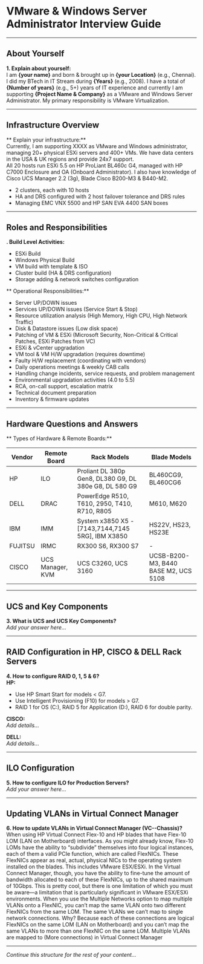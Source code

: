 # VMware & Windows Server Administrator Interview Guide

---

## About Yourself

**1. Explain about yourself:**  
I am **{your name}** and born & brought up in **{your Location}** (e.g., Chennai). I did my BTech in IT Stream during **{Years}** (e.g., 2008). I have a total of **{Number of years}** (e.g., 5+) years of IT experience and currently I am supporting **{Project Name & Company}** as a VMware and Windows Server Administrator. My primary responsibility is VMware Virtualization.

---

## Infrastructure Overview

** Explain your infrastructure:**  
Currently, I am supporting XXXX as VMware and Windows administrator, managing 20+ physical ESXi servers and 400+ VMs. We have data centers in the USA & UK regions and provide 24x7 support.  
All 20 hosts run ESXi 5.5 on HP ProLiant BL460c G4, managed with HP C7000 Enclosure and OA (Onboard Administrator). I also have knowledge of Cisco UCS Manager 2.2 (3g), Blade Cisco B200-M3 & B440-M2.

- 2 clusters, each with 10 hosts
- HA and DRS configured with 2 host failover tolerance and DRS rules
- Managing EMC VNX 5500 and HP SAN EVA 4400 SAN boxes

---

## Roles and Responsibilities

**. Build Level Activities:**  
- ESXi Build  
- Windows Physical Build  
- VM build with template & ISO  
- Cluster build (HA & DRS configuration)  
- Storage adding & network switches configuration  

** Operational Responsibilities:**  
- Server UP/DOWN issues  
- Services UP/DOWN issues (Service Start & Stop)  
- Resource utilization analysis (High Memory, High CPU, High Network Traffic)  
- Disk & Datastore issues (Low disk space)  
- Patching of VM & ESXi (Microsoft Security, Non-Critical & Critical Patches, ESXi Patches from VC)  
- ESXi & vCenter upgradation  
- VM tool & VM H/W upgradation (requires downtime)  
- Faulty H/W replacement (coordinating with vendors)  
- Daily operations meetings & weekly CAB calls  
- Handling change incidents, service requests, and problem management  
- Environmental upgradation activities (4.0 to 5.5)  
- RCA, on-call support, escalation matrix  
- Technical document preparation  
- Inventory & firmware updates  

---

## Hardware Questions and Answers

** Types of Hardware & Remote Boards:**  

| Vendor   | Remote Board | Rack Models | Blade Models |
|----------|--------------|-------------|--------------|
| HP       | ILO          | Proliant DL 380p Gen8, DL380 G9, DL 380e G8, DL 580 G9 | BL460CG9, BL460CG6 |
| DELL     | DRAC         | PowerEdge R510, T610, 2950, T410, R710, R805 | M610, M620 |
| IBM      | IMM          | System x3850 X5 -[7143,7144,7145 5RG], IBM X3850 | HS22V, HS23, HS23E |
| FUJITSU  | IRMC         | RX300 S6, RX300 S7 | - |
| CISCO    | UCS Manager, KVM | UCS C3260, UCS 3160 | UCSB-B200-M3, B440 BASE M2, UCS 5108 |

---

## UCS and Key Components

**3. What is UCS and UCS Key Components?**  
*Add your answer here...*

---

## RAID Configuration in HP, CISCO & DELL Rack Servers

**4. How to configure RAID 0, 1, 5 & 6?**  
**HP:**  
- Use HP Smart Start for models < G7.  
- Use Intelligent Provisioning (F10) for models > G7.  
- RAID 1 for OS (C:), RAID 5 for Application (D:), RAID 6 for double parity.  

**CISCO:**  
*Add details...*  

**DELL:**  
*Add details...*  

---

## ILO Configuration

**5. How to configure ILO for Production Servers?**  
*Add your answer here...*

---

## Updating VLANs in Virtual Connect Manager

**6. How to update VLANs in Virtual Connect Manager (VC--Chassis)?**  
When using HP Virtual Connect Flex-10 and HP blades that have Flex-10 LOM (LAN on Motherboard) interfaces. As you might already know, Flex-10 LOMs have the ability to “subdivide” themselves into four logical instances, each of them a valid PCIe function, which are called FlexNICs. These FlexNICs appear as real, actual, physical NICs to the operating system installed on the blades.
This includes VMware ESX/ESXi. In the Virtual Connect Manager, though, you have the ability to fine-tune the amount of bandwidth allocated to each of these FlexNICs, up to the shared maximum of 10Gbps.
This is pretty cool, but there is one limitation of which you must be aware—a limitation that is particularly significant in VMware ESX/ESXi environments. When you use the Multiple Networks option to map multiple VLANs onto a FlexNIC, you can’t map the same VLAN onto two different FlexNICs from the same LOM.
The same VLANs we can’t map to single network connections. Why? Because each of these connections are 
logical FlexNICs on the same LOM (LAN on Motherboard)  and you can’t map the same VLANs to more than 
one FlexNIC on the same LOM.
Multiple VLANs are mapped to (More connections) in Virtual Connect Manager


---

*Continue this structure for the rest of your content...*



